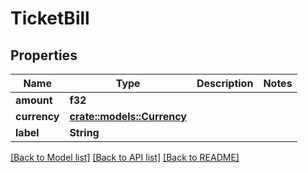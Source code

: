 # TicketBill

## Properties

Name | Type | Description | Notes
------------ | ------------- | ------------- | -------------
**amount** | **f32** |  | 
**currency** | [**crate::models::Currency**](Currency.md) |  | 
**label** | **String** |  | 

[[Back to Model list]](../README.md#documentation-for-models) [[Back to API list]](../README.md#documentation-for-api-endpoints) [[Back to README]](../README.md)


